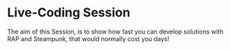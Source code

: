 # Live-Coding Session

The aim of this Session, is to show how fast you can develop solutions with RAP and Steampunk, that would normally cost you days!
